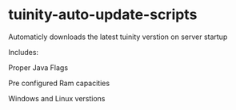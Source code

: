# tuinity-auto-update-scripts
Automaticly downloads the latest tuinity verstion on server startup


Includes:

Proper Java Flags

Pre configured Ram capacities

Windows and Linux verstions 
